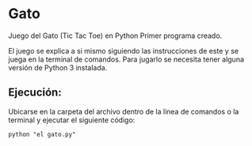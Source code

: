 # Gato
Juego del Gato (Tic Tac Toe) en Python Primer programa creado.

El juego se explica a si mismo siguiendo las instrucciones de este y se juega en la terminal de comandos. Para jugarlo se necesita tener alguna versión de Python 3 instalada.

## Ejecución:

Ubicarse en la carpeta del archivo dentro de la linea de comandos o la terminal y ejecutar el siguiente código:

```
python "el gato.py"
```
